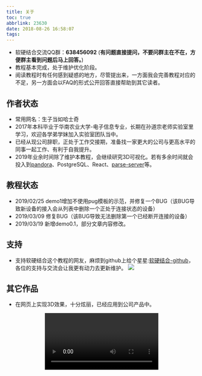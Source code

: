 ```yaml
---
title: 关于
toc: true
abbrlink: 23630
date: 2018-08-26 16:58:07
tags:
---
```


- 软硬结合交流QQ群：__638456092__ (**有问题直接提问，不要问群主在不在，方便群主看到问题后马上回答。**)
- 教程基本完成，处于维护优化阶段。
- 阅读教程时有任何感到疑惑的地方，尽管提出来，一方面我会完善教程对应的不足，另一方面会以FAQ的形式公开回答直接帮助到其它读者。


## 作者状态
- 常用网名：生子当如哈士奇
- 2017年本科毕业于华南农业大学-电子信息专业，长期在孙道宗老师实验室里学习，欢迎各学弟学妹加入实验室团队当中。
- 已经从现公司辞职，正处于工作交接期，准备找一家更大的公司与更高水平的同事一起工作、有利于自我提升。
- 2019年业余时间除了维护本教程，会继续研究3D可视化。若有多余时间就会投入到[pandora](https://github.com/midwayjs/pandora)、PostgreSQL、React、[parse-server](https://github.com/parse-community/parse-server)等。

## 教程状态
- 2019/02/25 demo1增加不使用pug模板的示范，并修复一个BUG（该BUG导致新设备的接入会从列表中删除一个正处于连接状态的设备）
- 2019/03/09 修复BUG（该BUG导致无法删除第一个已经断开连接的设备）
- 2019/03/19 新增demo0.1，部分文章内容修改。

## 支持
- 支持软硬结合这个教程的网友，麻烦到github上给个星星:[软硬结合-github](https://github.com/alwxkxk/soft-and-hard)，各位的支持与交流会让我更有动力去更新维护。
![](http://ww1.sinaimg.cn/large/005BIQVbgy1fxqdje86nij30yr0k1abn.jpg)

## 其它作品
- 在网页上实现3D效果，十分炫丽，已经应用到公司产品中。
<video class="lazy" controls data-src="https://test-1251805228.file.myqcloud.com/%E5%BE%AE%E6%A8%A1%E5%9D%97.mp4" controls="controls" style="max-width: 100%; display: block; margin-left: auto; margin-right: auto;">
your browser does not support the video tag
</video>



